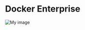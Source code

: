 # Docker Enterprise

![My image](https://github.com/nholuongut/dockerlabs/blob/master/advanced/enterprise/dockerlabs1.png)
